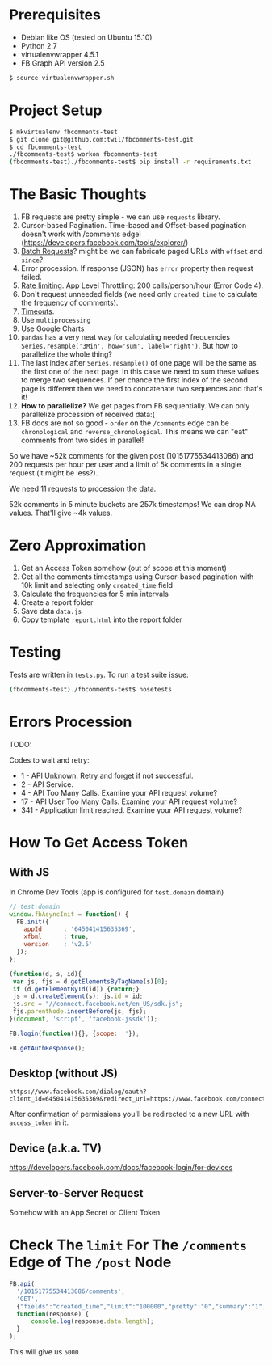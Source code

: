 
Prerequisites
=============

* Debian like OS (tested on Ubuntu 15.10)
* Python 2.7
* virtualenvwrapper 4.5.1
* FB Graph API version 2.5

```bash
$ source virtualenvwrapper.sh
```


Project Setup
=============

```bash
$ mkvirtualenv fbcomments-test
$ git clone git@github.com:twil/fbcomments-test.git
$ cd fbcomments-test
./fbcomments-test$ workon fbcomments-test
(fbcomments-test)./fbcomments-test$ pip install -r requirements.txt
```


The Basic Thoughts
==================

1. FB requests are pretty simple - we can use `requests` library.
1. Cursor-based Pagination. Time-based and Offset-based pagination doesn't work with /comments edge! (https://developers.facebook.com/tools/explorer/)
1. [Batch Requests](https://developers.facebook.com/docs/graph-api/making-multiple-requests)? might be we can fabricate paged URLs with `offset` and `since`?
1. Error procession. If response (JSON) has `error` property then request failed.
1. [Rate limiting](https://developers.facebook.com/docs/graph-api/advanced/rate-limiting). App Level Throttling: 200 calls/person/hour (Error Code 4).
1. Don't request unneeded fields (we need only `created_time` to calculate the frequency of comments).
1. [Timeouts](https://developers.facebook.com/docs/graph-api/making-multiple-requests#timeouts).
1. Use `multiprocessing`
1. Use Google Charts
1. `pandas` has a very neat way for calculating needed frequencies `Series.resample('3Min', how='sum', label='right')`. But how to parallelize the whole thing?
1. The last index after `Series.resample()` of one page will be the same as the first one of the next page. In this case we need to sum these values to merge two sequences. If per chance the first index of the second page is different then we need to concatenate two sequences and that's it!
1. **How to parallelize?** We get pages from FB sequentially. We can only parallelize procession of received data:(
1. FB docs are not so good - `order` on the `/comments` edge can be `chronological` and `reverse_chronological`. This means we can "eat" comments from two sides in parallel!

So we have ~52k comments for the given post (10151775534413086) and 200 requests per hour per user and a limit of 5k comments in a single request (it might be less?).

We need 11 requests to procession the data.

52k comments in 5 minute buckets are 257k timestamps! We can drop NA values. That'll give ~4k values.


Zero Approximation
==================

1. Get an Access Token somehow (out of scope at this moment)
1. Get all the comments timestamps using Cursor-based pagination with 10k limit and selecting only `created_time` field
1. Calculate the frequencies for 5 min intervals
1. Create a report folder
1. Save data `data.js`
1. Copy template `report.html` into the report folder


Testing
=======

Tests are written in `tests.py`. To run a test suite issue:

```bash
(fbcomments-test)./fbcomments-test$ nosetests
```


Errors Procession
=================

TODO:

Codes to wait and retry:
* 1 - API Unknown. Retry and forget if not successful.
* 2 - API Service.
* 4 - API Too Many Calls. Examine your API request volume?
* 17 - API User Too Many Calls. Examine your API request volume?
* 341 - Application limit reached. Examine your API request volume?


How To Get Access Token
=======================

With JS
-------

In Chrome Dev Tools (app is configured for `test.domain` domain)

```javascript
// test.domain
window.fbAsyncInit = function() {
  FB.init({
    appId      : '645041415635369',
    xfbml      : true,
    version    : 'v2.5'
  });
};

(function(d, s, id){
 var js, fjs = d.getElementsByTagName(s)[0];
 if (d.getElementById(id)) {return;}
 js = d.createElement(s); js.id = id;
 js.src = "//connect.facebook.net/en_US/sdk.js";
 fjs.parentNode.insertBefore(js, fjs);
}(document, 'script', 'facebook-jssdk'));

FB.login(function(){}, {scope: ''});

FB.getAuthResponse();
```

Desktop (without JS)
--------------------

```
https://www.facebook.com/dialog/oauth?client_id=645041415635369&redirect_uri=https://www.facebook.com/connect/login_success.html&response_type=token
```

After confirmation of permissions you'll be redirected to a new URL with `access_token` in it.

Device (a.k.a. TV)
------------------

https://developers.facebook.com/docs/facebook-login/for-devices

Server-to-Server Request
------------------------

Somehow with an App Secret or Client Token.



Check The `limit` For The `/comments` Edge of The `/post` Node
==============================================================


```javascript
FB.api(
  '/10151775534413086/comments',
  'GET',
  {"fields":"created_time","limit":"100000","pretty":"0","summary":"1","filter":"stream"},
  function(response) {
      console.log(response.data.length);
  }
);
```

This will give us `5000`
